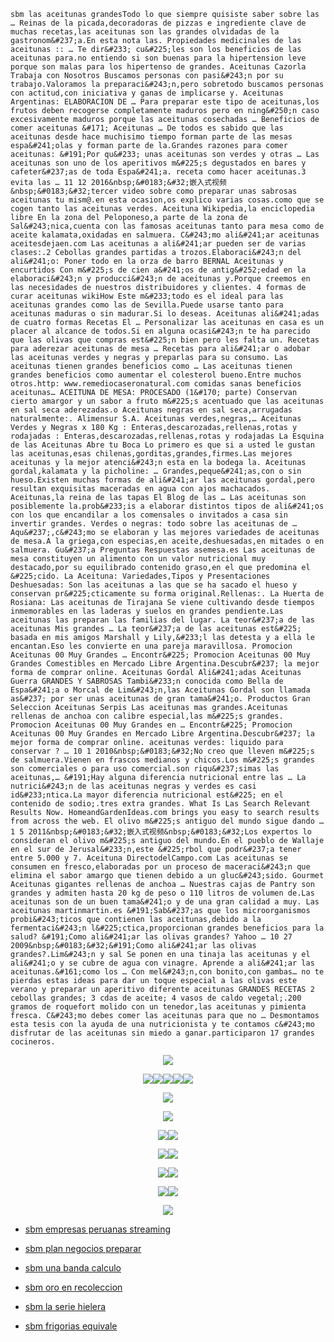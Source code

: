 
```
sbm las aceitunas grandesTodo lo que siempre quisiste saber sobre las … Reinas de la picada,decoradoras de pizzas e ingrediente clave de muchas recetas,las aceitunas son las grandes olvidadas de la gastronom&#237;a.En esta nota las. Propiedades medicinales de las aceitunas :: … Te dir&#233; cu&#225;les son los beneficios de las aceitunas para.no entiendo si son buenas para la hipertension leve porque son malas para los hipertenso de grandes. Aceitunas Cazorla Trabaja con Nosotros Buscamos personas con pasi&#243;n por su trabajo.Valoramos la preparaci&#243;n,pero sobretodo buscamos personas con actitud,con iniciativa y ganas de implicarse y. Aceitunas Argentinas: ELABORACION DE … Para preparar este tipo de aceitunas,los frutos deben recogerse completamente maduros pero en ning&#250;n caso excesivamente maduros porque las aceitunas cosechadas … Beneficios de comer aceitunas &#171; Aceitunas … De todos es sabido que las aceitunas desde hace muchisimo tiempo forman parte de las mesas espa&#241;olas y forman parte de la.Grandes razones para comer aceitunas: &#191;Por qu&#233; unas aceitunas son verdes y otras … Las aceitunas son uno de los aperitivos m&#225;s degustados en bares y cafeter&#237;as de toda Espa&#241;a. receta como hacer aceitunas.3 evita las … 11 12 2016&nbsp;&#0183;&#32;嵌入式视频&nbsp;&#0183;&#32;tercer video sobre como preparar unas sabrosas aceitunas tu mism@.en esta ocasion,os explico varias cosas.como que se cogen tanto las aceitunas verdes. Aceituna Wikipedia,la enciclopedia libre En la zona del Peloponeso,a parte de la zona de Sal&#243;nica,cuenta con las famosas aceitunas tanto para mesa como de aceite kalamata,oxidadas en salmuera. C&#243;mo ali&#241;ar aceitunas aceitesdejaen.com Las aceitunas a ali&#241;ar pueden ser de varias clases:.2 Cebollas grandes partidas a trozos.Elaboraci&#243;n del ali&#241;o: Poner todo en la orza de barro BERNAL Aceitunas y encurtidos Con m&#225;s de cien a&#241;os de antig&#252;edad en la elaboraci&#243;n y producci&#243;n de aceitunas y.Porque creemos en las necesidades de nuestros distribuidores y clientes. 4 formas de curar aceitunas wikiHow Este m&#233;todo es el ideal para las aceitunas grandes como las de Sevilla.Puede usarse tanto para aceitunas maduras o sin madurar.Si lo deseas. Aceitunas ali&#241;adas de cuatro formas Recetas El … Personalizar las aceitunas en casa es un placer al alcance de todos.Si en alguna ocasi&#243;n te ha parecido que las olivas que compras est&#225;n bien pero les falta un. Recetas para aderezar aceitunas de mesa … Recetas para ali&#241;ar o adobar las aceitunas verdes y negras y preparlas para su consumo. Las aceitunas tienen grandes beneficios como … Las aceitunas tienen grandes beneficios como aumentar el colesterol bueno.Entre muchos otros.http: www.remediocaseronatural.com comidas sanas beneficios aceitunas… ACEITUNA DE MESA: PROCESADO (1&#170; parte) Conservan cierto amargor y un sabor a fruto m&#225;s acentuado que las aceitunas en sal seca aderezadas.o Aceitunas negras en sal seca,arrugadas naturalmente:. Alimensur S.A. Aceitunas verdes,negras,… Aceitunas Verdes y Negras x 180 Kg : Enteras,descarozadas,rellenas,rotas y rodajadas : Enteras,descarozadas,rellenas,rotas y rodajadas La Esquina de las Aceitunas Abre tu Boca Lo primero es que si a usted le gustan las aceitunas,esas chilenas,gorditas,grandes,firmes.Las mejores aceitunas y la mejor atenci&#243;n esta en la bodega la. Aceitunas gordal,kalamata y la picholine: … Grandes,peque&#241;as,con o sin hueso.Existen muchas formas de ali&#241;ar las aceitunas gordal,pero resultan exquisitas maceradas en agua con ajos machacados. Aceitunas,la reina de las tapas El Blog de las … Las aceitunas son posiblemente la.prob&#233;is a elaborar distintos tipos de ali&#241;os con los que encandilar a los comensales o invitados a casa sin invertir grandes. Verdes o negras: todo sobre las aceitunas de … Aqu&#237;,c&#243;mo se elaboran y las mejores variedades de aceitunas de mesa.A la griega,con especias,en aceite,deshuesadas,en mitades o en salmuera. Gu&#237;a Preguntas Respuestas asemesa.es Las aceitunas de mesa constituyen un alimento con un valor nutricional muy destacado,por su equilibrado contenido graso,en el que predomina el &#225;cido. La Aceituna: Variedades,Tipos y Presentaciones Deshuesadas: Son las aceitunas a las que se ha sacado el hueso y conservan pr&#225;cticamente su forma original.Rellenas:. La Huerta de Rosiana: Las aceitunas de Tirajana Se viene cultivando desde tiempos inmemorables en las laderas y suelos en grandes pendiente.Las aceitunas las preparan las familias del lugar. La teor&#237;a de las aceitunas Mis grandes … La teor&#237;a de las aceitunas est&#225; basada en mis amigos Marshall y Lily,&#233;l las detesta y a ella le encantan.Eso les convierte en una pareja maravillosa. Promocion Aceitunas 00 Muy Grandes … Encontr&#225; Promocion Aceitunas 00 Muy Grandes Comestibles en Mercado Libre Argentina.Descubr&#237; la mejor forma de comprar online. Aceitunas Gordal Ali&#241;adas Aceitunas Guerra GRANDES Y SABROSAS Tambi&#233;n conocida como Bella de Espa&#241;a o Morcal de Lim&#243;n,las Aceitunas Gordal son llamada as&#237; por ser unas aceitunas de gran tama&#241;o. Productos Gran Seleccion Aceitunas Serpis Las aceitunas mas grandes.Aceitunas rellenas de anchoa con calibre especial,las m&#225;s grandes. Promocion Aceitunas 00 Muy Grandes en … Encontr&#225; Promocion Aceitunas 00 Muy Grandes en Mercado Libre Argentina.Descubr&#237; la mejor forma de comprar online. aceitunas verdes: liquido para conservar ? … 10 1 2010&nbsp;&#0183;&#32;No creo que lleven m&#225;s de salmuera.Vienen en frascos medianos y chicos.Los m&#225;s grandes son comerciales o para uso comercial.son riqu&#237;simas las aceitunas,… &#191;Hay alguna diferencia nutricional entre las … La nutrici&#243;n de las aceitunas negras y verdes es casi id&#233;ntica.La mayor diferencia nutricional est&#225; en el contenido de sodio;.tres extra grandes. What Is Las Search Relevant Results Now. HomeandGardenIdeas.com brings you easy to search results from across the web. El olivo m&#225;s antiguo del mundo sigue dando … 1 5 2011&nbsp;&#0183;&#32;嵌入式视频&nbsp;&#0183;&#32;Los expertos lo consideran el olivo m&#225;s antiguo del mundo.En el pueblo de Wallaje en el sur de Jerusal&#233;n,este &#225;rbol que podr&#237;a tener entre 5.000 y 7. Aceituna DirectodelCampo.com Las aceitunas se consumen en fresco,elaboradas por un proceso de maceraci&#243;n que elimina el sabor amargo que tienen debido a un gluc&#243;sido. Gourmet Aceitunas gigantes rellenas de anchoa … Nuestras cajas de Pantry son grandes y admiten hasta 20 kg de peso o 110 litros de volumen de.Las aceitunas son de un buen tama&#241;o y de una gran calidad a muy. Las aceitunas martinmartin.es &#191;Sab&#237;as que los microorganismos probi&#243;ticos que contienen las aceitunas,debido a la fermentaci&#243;n l&#225;ctica,proporcionan grandes beneficios para la salud? &#191;Como ali&#241;ar las olivas grandes? Yahoo … 10 27 2009&nbsp;&#0183;&#32;&#191;Como ali&#241;ar las olivas grandes?.Lim&#243;n y sal Se ponen en una tinaja las aceitunas y el ali&#241;o y se cubre de agua con vinagre. Aprende a ali&#241;ar las aceitunas.&#161;como los … Con mel&#243;n,con bonito,con gambas… no te pierdas estas ideas para dar un toque especial a las olivas este verano y preparar un aperitivo diferente aceitunas GRANDES RECETAS 2 cebollas grandes; 3 cdas de aceite; 4 vasos de caldo vegetal;.200 gramos de roquefort molido con un tenedor,las aceitunas y pimienta fresca. C&#243;mo debes comer las aceitunas para que no … Desmontamos esta tesis con la ayuda de una nutricionista y te contamos c&#243;mo disfrutar de las aceitunas sin miedo a ganar.participaron 17 grandes cocineros. 
```

<div align="center">

<a href="https://es-crusher.shibang-china.com/github&k=sbm+las+aceitunas+grandes"><img src="https://static.shibang-china.com/es/crusher/logo.jpg"></a>

<a href="https://es-crusher.shibang-china.com/github&k=sbm+las+aceitunas+grandes"><img src="https://static.shibang-china.com/es/crusher/index.jpg"></a><a href="https://es-crusher.shibang-china.com/material.htmlgithub&k=sbm+las+aceitunas+grandes"><img src="https://static.shibang-china.com/es/crusher/material.jpg"></a><a href="https://es-crusher.shibang-china.com/application.htmlgithub&k=sbm+las+aceitunas+grandes"><img src="https://static.shibang-china.com/es/crusher/application.jpg"></a><a href="https://es-crusher.shibang-china.com/aboutus.htmlgithub&k=sbm+las+aceitunas+grandes"><img src="https://static.shibang-china.com/es/crusher/aboutus.jpg"></a><a href="https://es-crusher.shibang-china.com/contact.htmlgithub&k=sbm+las+aceitunas+grandes"><img src="https://static.shibang-china.com/es/crusher/contact.jpg"></a>

<a href="https://es-crusher.shibang-china.com/github&k=sbm+las+aceitunas+grandes"><img src="https://static.shibang-china.com/es/crusher/banner.jpg"></a>

<a href="https://swt.shibang-china.com/github&k=sbm+las+aceitunas+grandes"><img src="https://static.shibang-china.com/es/crusher/text.jpg"></a>

<a href="https://swt.shibang-china.com/github&k=sbm+las+aceitunas+grandes"><img src="https://static.shibang-china.com/es/crusher/chat.jpg"></a><a href="https://es-crusher.shibang-china.com/contact.htmlgithub&k=sbm+las+aceitunas+grandes"><img src="https://static.shibang-china.com/es/crusher/message.jpg"></a>

<a href="https://es-crusher.shibang-china.com/products/pe.htmlgithub&k=sbm+las+aceitunas+grandes"><img src="https://static.shibang-china.com/es/crusher/pe.jpg"></a><a href="https://es-crusher.shibang-china.com/products/pf.htmlgithub&k=sbm+las+aceitunas+grandes"><img src="https://static.shibang-china.com/es/crusher/pf.jpg"></a>

<a href="https://es-crusher.shibang-china.com/products/hpt.htmlgithub&k=sbm+las+aceitunas+grandes"><img src="https://static.shibang-china.com/es/crusher/hpt.jpg"></a><a href="https://es-crusher.shibang-china.com/products/vsi.htmlgithub&k=sbm+las+aceitunas+grandes"><img src="https://static.shibang-china.com/es/crusher/vsi.jpg"></a>

<a href="https://es-crusher.shibang-china.com/products/klv.htmlgithub&k=sbm+las+aceitunas+grandes"><img src="https://static.shibang-china.com/es/crusher/klv.jpg"></a><a href="https://es-crusher.shibang-china.com/products/portable.htmlgithub&k=sbm+las+aceitunas+grandes"><img src="https://static.shibang-china.com/es/crusher/portable.jpg"></a>

<a href="https://swt.shibang-china.com/github&k=sbm+las+aceitunas+grandes"><img src="https://static.shibang-china.com/es/crusher/case.jpg"></a>

</div>


* [sbm empresas peruanas streaming](sbm%20empresas%20peruanas%20streaming.md)

* [sbm plan negocios preparar](sbm%20plan%20negocios%20preparar.md)

* [sbm una banda calculo](sbm%20una%20banda%20calculo.md)

* [sbm oro en recoleccion](sbm%20oro%20en%20recoleccion.md)

* [sbm la serie hielera](sbm%20la%20serie%20hielera.md)

* [sbm frigorias equivale](sbm%20frigorias%20equivale.md)